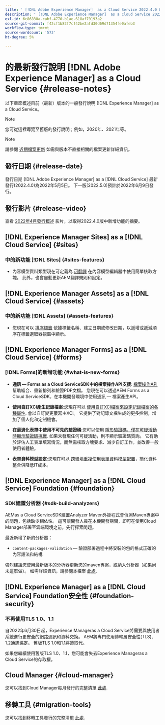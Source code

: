 ```yaml
---
title: ' [!DNL Adobe Experience Manager]  as a Cloud Service 2022.4.0 版發行說明。'
description: ' [!DNL Adobe Experience Manager]  as a Cloud Service 2022.4.0 版發行說明。'
exl-id: 6c86838a-cabf-4770-b1ae-618af70193a2
source-git-commit: f42cf1b82f7cf42be2afd30d69d71354fe0afeb3
workflow-type: tm+mt
source-wordcount: '573'
ht-degree: 5%

---
```


# 的最新發行說明 [!DNL Adobe Experience Manager] as a Cloud Service {#release-notes}

以下章節概述目前（最新）版本的一般發行說明 [!DNL Experience Manager] as a Cloud Service。

>[!NOTE]
>
>您可從這裡導覽至舊版的發行說明；例如，2020年、2021年等。

>[!NOTE]
>
>請參閱 [近期檔案更新](https://experienceleague.adobe.com/docs/experience-manager-release-information/aem-release-updates/doc-updates/documentation-updates.html) 如需與版本不直接相關的檔案更新詳細資訊。

## 發行日期 {#release-date}

發行日期 [!DNL Adobe Experience Manager] as a [!DNL Cloud Service] 最新發行(2022.4.0)為2022年5月5日。
下一版(2022.5.0)預計於2022年6月9日發行。

## 發行影片 {#release-video}

查看 [2022年4月發行概述](https://video.tv.adobe.com/v/342612?quality=12) 影片，以取得2022.4.0版中新增功能的摘要。

## [!DNL Experience Manager Sites] as a [!DNL Cloud Service] {#sites}

### 中的新功能 [!DNL Sites] {#sites-features}

* 內容模型資料類型現在可定義為 [可翻譯](/help/assets/content-fragments/content-fragments-models.md#properties) 在內容模型編輯器中使用簡單核取方塊。 此外，也會自動更新AEM翻譯規則和設定。

## [!DNL Experience Manager Assets] as a [!DNL Cloud Service] {#assets}

### 中的新功能 [!DNL Assets] {#assets-features}

* 您現在可以 [排序標籤](/help/assets/organize-assets.md#use-tags-to-organize-assets) 依據標籤名稱、建立日期或修改日期，以遞增或遞減順序在標籤選取器視窗中顯示。


## [!DNL Experience Manager Forms] as a [!DNL Cloud Service] {#forms}

### [!DNL Forms]的新增功能 {#what-is-new-forms}

* **通訊 — Forms as a Cloud ServiceSDK中的檔案操作API支援**: [檔案操作API](/help/forms/aem-forms-cloud-service-communications.md) 幫助組合、重新排列和驗證PDF文檔。 您現在可以透過AEM Forms as a Cloud ServiceSDK，在本機開發環境中使用通訊 — 檔案產生API。

* **使用自訂XCI產生記錄檔案**:您現在可以 [使用自訂XCI檔案來設定記錄檔案的各種屬性](/help/forms/generate-document-of-record-for-non-xfa-based-adaptive-forms.md#use-a-custom-xci-file). 會以自訂變更覆寫主XCI。 它提供了對記錄文檔生成的更多控制，增加了個人化和定制機會。

* **在最適化表單中使用不可見的驗證碼**:您可以使用 [隱形驗證碼，僅在可疑活動時顯示驗證碼挑戰](/help/forms/captcha-adaptive-forms.md). 如果未發現任何可疑活動，則不顯示驗證碼質詢。 它有助於評估人工表單填寫情況，而無需核取方塊要求、減少自訂工作，並改善一般使用者體驗。

* **表單資料模型設定**:您現在可以 [跨環境重複使用表單資料模型配置](/help/forms/create-form-data-models.md#runmode-specific-context-aware-config)，簡化資料整合併降低IT成本。


## [!DNL Experience Manager] as a [!DNL Cloud Service] Foundation {#foundation}

### SDK建置分析器 {#sdk-build-analyzers}

AEMas a Cloud ServiceSDK建置Analyzer Maven外掛程式會偵測Maven專案中的問題，包括缺少相依性。 這可讓開發人員在本機開發期間，即可在使用Cloud Manager部署至雲端環境之前，先行探索問題。

最近新增了新的分析器：

* `content-packages-validation`  — 驗證部署過程中將安裝的包的格式正確的內容語法和結構

強烈建議您使用最新版本的分析器更新您的maven專案，或納入分析器（如果尚未這麼做）。 如需詳細資訊，請參閱本檔案 [此處](https://experienceleague.adobe.com/docs/experience-manager-core-components/using/developing/archetype/build-analyzer-maven-plugin.html).

## [!DNL Experience Manager] as a [!DNL Cloud Service] Foundation安全性 {#foundation-security}

### 不再使用TLS 1.0、1.1

自2022年6月30日起，Experience Manageras a Cloud Service將需要與使用者系統進行更安全的網路通訊和資料交換。 AEM將專門使用傳輸層安全性(TLS)、1.2通訊協定。 舊版TLS 1.0和1.1將遭取代。

如果您繼續使用舊版TLS 1.0、1.1，您可能會失去Experience Manageras a Cloud Service的存取權。

## Cloud Manager {#cloud-manager}

您可以找到Cloud Manager每月發行的完整清單 [此處](/help/implementing/cloud-manager/release-notes-cloud-manager/release-notes-cm-current.md).

## 移轉工具 {#migration-tools}

您可以找到移轉工具發行的完整清單 [此處](/help/journey-migration/release-notes/release-notes-migration-tools-current.md).
